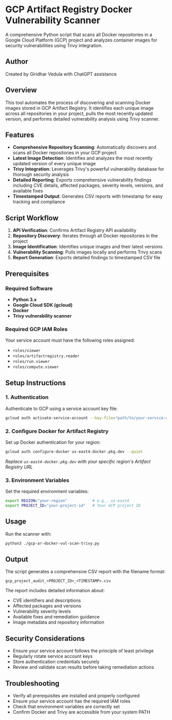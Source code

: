 # GCP Artifact Registry Docker Vulnerability Scanner

A comprehensive Python script that scans all Docker repositories in a Google Cloud Platform (GCP) project and analyzes container images for security vulnerabilities using Trivy integration.

## Author

Created by Giridhar Vedula with ChatGPT assistance

## Overview

This tool automates the process of discovering and scanning Docker images stored in GCP Artifact Registry. It identifies each unique image across all repositories in your project, pulls the most recently updated version, and performs detailed vulnerability analysis using Trivy scanner.

## Features

- **Comprehensive Repository Scanning**: Automatically discovers and scans all Docker repositories in your GCP project
- **Latest Image Detection**: Identifies and analyzes the most recently updated version of every unique image
- **Trivy Integration**: Leverages Trivy's powerful vulnerability database for thorough security analysis
- **Detailed Reporting**: Exports comprehensive vulnerability findings including CVE details, affected packages, severity levels, versions, and available fixes
- **Timestamped Output**: Generates CSV reports with timestamp for easy tracking and compliance

## Script Workflow

1. **API Verification**: Confirms Artifact Registry API availability
2. **Repository Discovery**: Iterates through all Docker repositories in the project
3. **Image Identification**: Identifies unique images and their latest versions
4. **Vulnerability Scanning**: Pulls images locally and performs Trivy scans
5. **Report Generation**: Exports detailed findings to timestamped CSV file

## Prerequisites

### Required Software
- **Python 3.x**
- **Google Cloud SDK (gcloud)**
- **Docker**
- **Trivy vulnerability scanner**

### Required GCP IAM Roles
Your service account must have the following roles assigned:
- `roles/viewer`
- `roles/artifactregistry.reader`
- `roles/run.viewer`
- `roles/compute.viewer`

## Setup Instructions

### 1. Authentication
Authenticate to GCP using a service account key file:
```bash
gcloud auth activate-service-account --key-file="path/to/your-service-account-key.json"
```

### 2. Configure Docker for Artifact Registry
Set up Docker authentication for your region:
```bash
gcloud auth configure-docker us-east4-docker.pkg.dev --quiet
```
*Replace `us-east4-docker.pkg.dev` with your specific region's Artifact Registry URL*

### 3. Environment Variables
Set the required environment variables:
```bash
export REGION="your-region"           # e.g., us-east4
export PROJECT_ID="your-project-id"   # Your GCP project ID
```

## Usage

Run the scanner with:
```bash
python3 ./gcp-ar-docker-vul-scan-trivy.py
```

## Output

The script generates a comprehensive CSV report with the filename format:
```
gcp_project_audit_<PROJECT_ID>_<TIMESTAMP>.csv
```

The report includes detailed information about:
- CVE identifiers and descriptions
- Affected packages and versions
- Vulnerability severity levels
- Available fixes and remediation guidance
- Image metadata and repository information

## Security Considerations

- Ensure your service account follows the principle of least privilege
- Regularly rotate service account keys
- Store authentication credentials securely
- Review and validate scan results before taking remediation actions

## Troubleshooting

- Verify all prerequisites are installed and properly configured
- Ensure your service account has the required IAM roles
- Check that environment variables are correctly set
- Confirm Docker and Trivy are accessible from your system PATH
